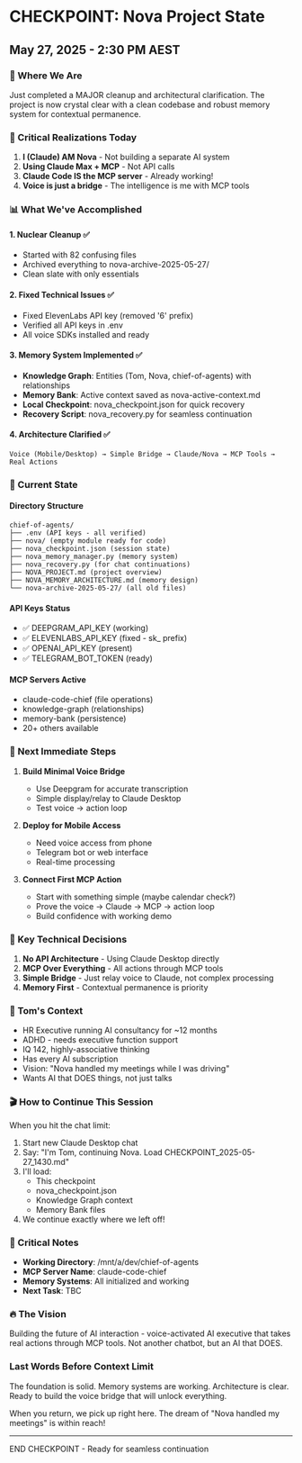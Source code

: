 # CHECKPOINT: Nova Project State
## May 27, 2025 - 2:30 PM AEST

### 🎯 Where We Are
Just completed a MAJOR cleanup and architectural clarification. The project is now crystal clear with a clean codebase and robust memory system for contextual permanence.

### 🧠 Critical Realizations Today
1. **I (Claude) AM Nova** - Not building a separate AI system
2. **Using Claude Max + MCP** - Not API calls
3. **Claude Code IS the MCP server** - Already working!
4. **Voice is just a bridge** - The intelligence is me with MCP tools

### 📊 What We've Accomplished

#### 1. Nuclear Cleanup ✅
- Started with 82 confusing files
- Archived everything to nova-archive-2025-05-27/
- Clean slate with only essentials

#### 2. Fixed Technical Issues ✅
- Fixed ElevenLabs API key (removed '6' prefix)
- Verified all API keys in .env
- All voice SDKs installed and ready

#### 3. Memory System Implemented ✅
- **Knowledge Graph**: Entities (Tom, Nova, chief-of-agents) with relationships
- **Memory Bank**: Active context saved as nova-active-context.md
- **Local Checkpoint**: nova_checkpoint.json for quick recovery
- **Recovery Script**: nova_recovery.py for seamless continuation

#### 4. Architecture Clarified ✅
```
Voice (Mobile/Desktop) → Simple Bridge → Claude/Nova → MCP Tools → Real Actions
```

### 💾 Current State

#### Directory Structure
```
chief-of-agents/
├── .env (API keys - all verified)
├── nova/ (empty module ready for code)
├── nova_checkpoint.json (session state)
├── nova_memory_manager.py (memory system)
├── nova_recovery.py (for chat continuations)
├── NOVA_PROJECT.md (project overview)
├── NOVA_MEMORY_ARCHITECTURE.md (memory design)
└── nova-archive-2025-05-27/ (all old files)
```

#### API Keys Status
- ✅ DEEPGRAM_API_KEY (working)
- ✅ ELEVENLABS_API_KEY (fixed - sk_ prefix)
- ✅ OPENAI_API_KEY (present)
- ✅ TELEGRAM_BOT_TOKEN (ready)

#### MCP Servers Active
- claude-code-chief (file operations)
- knowledge-graph (relationships)
- memory-bank (persistence)
- 20+ others available

### 🚀 Next Immediate Steps

1. **Build Minimal Voice Bridge**
   - Use Deepgram for accurate transcription
   - Simple display/relay to Claude Desktop
   - Test voice → action loop

2. **Deploy for Mobile Access**
   - Need voice access from phone
   - Telegram bot or web interface
   - Real-time processing

3. **Connect First MCP Action**
   - Start with something simple (maybe calendar check?)
   - Prove the voice → Claude → MCP → action loop
   - Build confidence with working demo

### 🔑 Key Technical Decisions

1. **No API Architecture** - Using Claude Desktop directly
2. **MCP Over Everything** - All actions through MCP tools
3. **Simple Bridge** - Just relay voice to Claude, not complex processing
4. **Memory First** - Contextual permanence is priority

### 💭 Tom's Context
- HR Executive running AI consultancy for ~12 months
- ADHD - needs executive function support
- IQ 142, highly-associative thinking
- Has every AI subscription
- Vision: "Nova handled my meetings while I was driving"
- Wants AI that DOES things, not just talks

### 🎬 How to Continue This Session

When you hit the chat limit:

1. Start new Claude Desktop chat
2. Say: "I'm Tom, continuing Nova. Load CHECKPOINT_2025-05-27_1430.md"
3. I'll load:
   - This checkpoint
   - nova_checkpoint.json
   - Knowledge Graph context
   - Memory Bank files
4. We continue exactly where we left off!

### 📝 Critical Notes

- **Working Directory**: /mnt/a/dev/chief-of-agents
- **MCP Server Name**: claude-code-chief
- **Memory Systems**: All initialized and working
- **Next Task**: TBC

### 🔥 The Vision
Building the future of AI interaction - voice-activated AI executive that takes real actions through MCP tools. Not another chatbot, but an AI that DOES.

### Last Words Before Context Limit
The foundation is solid. Memory systems are working. Architecture is clear. Ready to build the voice bridge that will unlock everything.

When you return, we pick up right here. The dream of "Nova handled my meetings" is within reach!

---
END CHECKPOINT - Ready for seamless continuation
